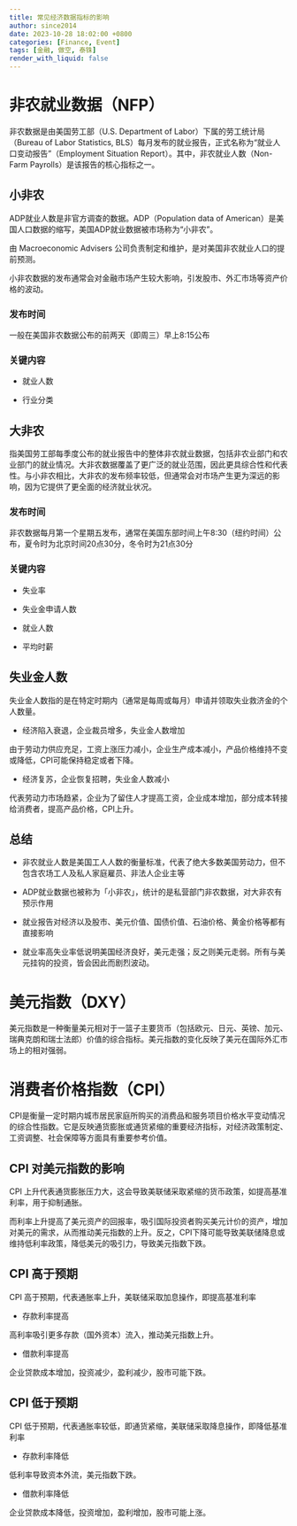 ```yaml
---
title: 常见经济数据指标的影响
author: since2014
date: 2023-10-28 18:02:00 +0800
categories: [Finance, Event]
tags: [金融, 做空, 泰铢]
render_with_liquid: false
---
```


# 非农就业数据（NFP）

非农数据是由美国劳工部（U.S. Department of Labor）下属的劳工统计局（Bureau of Labor Statistics, BLS）每月发布的就业报告，正式名称为“就业人口变动报告”（Employment Situation Report）。其中，非农就业人数（Non-Farm Payrolls）是该报告的核心指标之一。

## 小非农

ADP就业人数是非官方调查的数据。ADP（Population data of American）是美国人口数据的缩写，美国ADP就业数据被市场称为“小非农”。

由 Macroeconomic Advisers 公司负责制定和维护，是对美国非农就业人口的提前预测。

小非农数据的发布通常会对金融市场产生较大影响，引发股市、外汇市场等资产价格的波动。

### 发布时间

一般在美国非农数据公布的前两天（即周三）早上8:15公布

### 关键内容

+ 就业人数

+ 行业分类

## 大非农

指美国劳工部每季度公布的就业报告中的整体非农就业数据，包括非农业部门和农业部门的就业情况。大非农数据覆盖了更广泛的就业范围，因此更具综合性和代表性。与小非农相比，大非农的发布频率较低，但通常会对市场产生更为深远的影响，因为它提供了更全面的经济就业状况。

### 发布时间

非农数据每月第一个星期五发布，通常在美国东部时间上午8:30（纽约时间）公布，夏令时为北京时间20点30分，冬令时为21点30分

### 关键内容

+ 失业率

+ 失业金申请人数

+ 就业人数

+ 平均时薪

## 失业金人数

失业金人数指的是在特定时期内（通常是每周或每月）申请并领取失业救济金的个人数量。

+ 经济陷入衰退，企业裁员增多，失业金人数增加

由于劳动力供应充足，工资上涨压力减小，企业生产成本减小，产品价格维持不变或降低，CPI可能保持稳定或者下降。

+ 经济复苏，企业恢复招聘，失业金人数减小

代表劳动力市场趋紧，企业为了留住人才提高工资，企业成本增加，部分成本转接给消费者，提高产品价格，CPI上升。

## 总结

+ 非农就业人数是美国工人人数的衡量标准，代表了绝大多数美国劳动力，但不包含农场工人及私人家庭雇员、非法人企业主等

+ ADP就业数据也被称为「小非农」，统计的是私营部门非农数据，对大非农有预示作用

+ 就业报告对经济以及股市、美元价值、国债价值、石油价格、黄金价格等都有直接影响

+ 就业率高失业率低说明美国经济良好，美元走强；反之则美元走弱。所有与美元挂钩的投资，皆会因此而剧烈波动。


# 美元指数（DXY）

美元指数是一种衡量美元相对于一篮子主要货币（包括欧元、日元、英镑、加元、瑞典克朗和瑞士法郎）价值的综合指标。美元指数的变化反映了美元在国际外汇市场上的相对强弱。

# 消费者价格指数（CPI）

CPI是衡量一定时期内城市居民家庭所购买的消费品和服务项目价格水平变动情况的综合性指数。它是反映通货膨胀或通货紧缩的重要经济指标，对经济政策制定、工资调整、社会保障等方面具有重要参考价值。

## CPI 对美元指数的影响

CPI 上升代表通货膨胀压力大，这会导致美联储采取紧缩的货币政策，如提高基准利率，用于抑制通胀。

而利率上升提高了美元资产的回报率，吸引国际投资者购买美元计价的资产，增加对美元的需求，从而推动美元指数的上升。反之，CPI下降可能导致美联储降息或维持低利率政策，降低美元的吸引力，导致美元指数下跌。

## CPI 高于预期

CPI 高于预期，代表通胀率上升，美联储采取加息操作，即提高基准利率

+ 存款利率提高

高利率吸引更多存款（国外资本）流入，推动美元指数上升。

+ 借款利率提高

企业贷款成本增加，投资减少，盈利减少，股市可能下跌。

## CPI 低于预期

CPI 低于预期，代表通胀率较低，即通货紧缩，美联储采取降息操作，即降低基准利率

+ 存款利率降低

低利率导致资本外流，美元指数下跌。

+ 借款利率降低

企业贷款成本降低，投资增加，盈利增加，股市可能上涨。